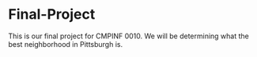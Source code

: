 # Final-Project
This is our final project for CMPINF 0010.  We will be determining what the best neighborhood in Pittsburgh is.
